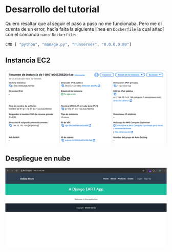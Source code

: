 # Desarrollo del tutorial
Quiero resaltar que al seguir el paso a paso no me funcionaba. Pero me di cuenta de un error, hacía falta la siguiente línea en `Dockerfile` la cual añadí con el comando `nano Dockerfile`:
```bash
CMD [ "python", "manage.py", "runserver", "0.0.0.0:80"]
```
## Instancia EC2
![Instancia EC2](image.png)

## Despliegue en nube

![Nube](image-1.png)
